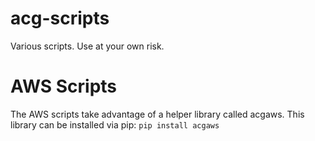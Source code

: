 # acg-scripts
Various scripts.  Use at your own risk.

# AWS Scripts
The AWS scripts take advantage of a helper library called acgaws.  This library can be installed via pip:
``` pip install acgaws ```
